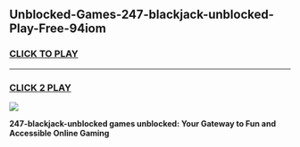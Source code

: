 
## Unblocked-Games-247-blackjack-unblocked-Play-Free-94iom
<h3>
<a href="https://premium76.site?title=247-blackjack-unblocked&ref=23A">CLICK TO PLAY</a></h3>
<hr>

<h3>
<a href="https://premium76.site?title=247-blackjack-unblocked&ref=23A">CLICK 2 PLAY</a>
  
</h3>

<a href="https://premium76.site?title=247-blackjack-unblocked&ref=23A"><img src="https://clearcache.store/games.png"></a>


**247-blackjack-unblocked games unblocked: Your Gateway to Fun and Accessible Online Gaming**
